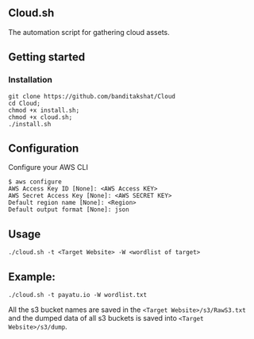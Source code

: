 ## Cloud.sh
The automation script for gathering cloud assets.

## Getting started

### Installation
    git clone https://github.com/banditakshat/Cloud
    cd Cloud;
    chmod +x install.sh;
    chmod +x cloud.sh;
    ./install.sh
    
## Configuration
Configure your AWS CLI
    
    $ aws configure
    AWS Access Key ID [None]: <AWS Access KEY>
    AWS Secret Access Key [None]: <AWS SECRET KEY>
    Default region name [None]: <Region>
    Default output format [None]: json

## Usage
    ./cloud.sh -t <Target Website> -W <wordlist of target>

## Example:
    ./cloud.sh -t payatu.io -W wordlist.txt

All the s3 bucket names are saved in the `<Target Website>/s3/RawS3.txt` and the dumped data of all s3 buckets is saved into `<Target Website>/s3/dump`.
    
